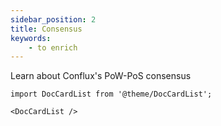 ```yaml
---
sidebar_position: 2
title: Consensus
keywords:
    - to enrich
---
```


Learn about Conflux's PoW-PoS consensus

```mdx-code-block
import DocCardList from '@theme/DocCardList';

<DocCardList />
```
